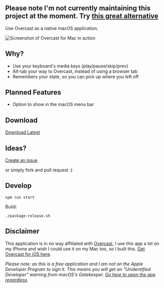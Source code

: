 ## Please note I'm not currently maintaining this project at the moment. Try [this great alternative](https://github.com/insidegui/PodcastMenu)


Use Overcast as a native macOS application.

![Screenshot of Overcast for Mac in action](https://overcastformac.nathanbirrell.me/screenshot.jpg)

## Why?

* Use your keyboard's media keys (play/pause/skip/prev)
* Alt-tab your way to Overcast, instead of using a browser tab
* Remembers your state, so you can pick up where you left off

## Planned Features

* Option to show in the macOS menu bar

## Download

[Download Latest](https://github.com/nathanbirrell/overcast-macos/releases/latest)

## Ideas?

[Create an issue](https://github.com/nathanbirrell/overcast-macos/issues)

or simply fork and pull request :)

## Develop

`npm run start`

Build:

`./package-release.sh`

## Disclaimer

This application is in no way affiliated with [Overcast](https://overcast.fm), I use this app a lot on my iPhone and wish I could use it on my Mac too, so I built this. [Get Overcast for iOS here](https://itunes.apple.com/app/overcast-podcast-player/id888422857).

*Please note: as this is a free application and I am not on the Apple Developer Program to sign it. This means you will get an "Unidentified Developer" warning from macOS's Gatekeeper. [Go here to open the app regardless](https://support.apple.com/kb/PH25088?locale=en_US)*

